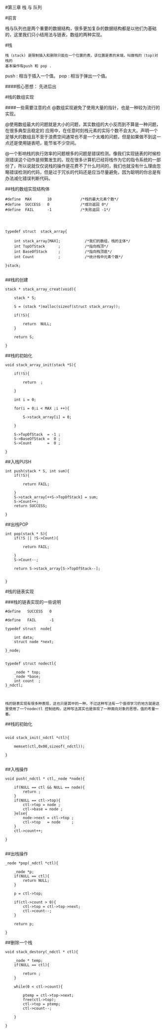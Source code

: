 #第三章  栈 与 队列

#前言
   
   栈与队列也是两个重要的数据结构，很多更加复杂的数据结构都是以他们为基础的，这里我们只小结用法与链表，数组的两种实现。
    
    
#栈

    栈（stack) 是限制插入和删除只能在一个位置的表，该位置是表的末端，叫做栈的（top)对栈的
    基本操作有push 和 pop .
    
    
   push : 相当于插入一个值。
   pop  : 相当于弹出一个值。
   
####核心思想：  先进后出

   
      
#栈的数组实现


####一些需要注意的点
@数组实现避免了使用大量的指针，也是一种较为流行的实现。

@使用数组最大的问题就是大小的问题，其实数组的大小反而到不算是一种问题，在很多典型且稳定的
应用中，在任意时刻栈元素的实际个数不会太大。声明一个足够大的数组且不至于浪费空间通常也不是一个太难的问题，但是如果做不到这一点还是使用链表吧，能节省不少空间。   
 
@一个影响栈的执行效率的问题根多的问题是错误检测。像我们实现链表的时候检测错误这个动作是频繁发生的。现在很多计算机已经将栈作为它的指令系统的一部份了，所以说就仅仅说栈的操作是花费不了什么时间的，我们也就没有什么理由忽略错误检测的代码，但是过于冗长的代码还是应当尽量避免，因为聪明的你总是有办法减化错误判断代码。


##栈的数组实现结构体

```
#define  MAX       10             /*栈的最大元素个数*/
#define  SUCCESS   0              /*成功返回 0*/
#define  FAIL      -1             /*失败返回 -1*/




typedef struct  stack_array{
    
    int stack_array[MAX];           /*我们的数组，栈的主体*/
    int TopOfStack      ;           /*指向栈顶*/
    int BaseOfStack     ;           /*指向栈顶底*/
    int Count           ;           /*统计栈中元素个数*/

}stack;


``` 

##栈的创建

```
stack * stack_array_creat(void){

    stack * S;

    S = (stack *)malloc(sizeof(struct stack_array));

    if(!S){

        return  NULL;
    }

    return S;

}

```
##栈的初始化

```
void stack_array_init(stack *S){
  
    if(!S){

        return  ;

    }

    int i = 0; 
 
    for(i = 0;i < MAX ;i ++){

        S->stack_array[i] = 0;

    }

    S->TopOfStack  = -1 ;
    S->BaseOfStack =  0 ;
    S->Count       =  0 ;

}

```
    
##入栈PUSH

```
int push(stack * S, int sum){
    if(!S){

        return FAIL;

    }
    S->stack_array[++S->TopOfStack] = sum;
    S->Count++;
    return SUCCESS;

}

```

##出栈POP

```
int pop(stack * S){
    if(!S || !S->Count){
        
        return FAIL;

    }
    S->Count--;

    return S->stack_array[S->TopOfStack--];


}

```

#栈的链表实现

###栈的链表实现的一些说明

```
#define   SUCCESS   0

#define   FAIL      -1

typedef struct  node{
    
    int data;
    struct node *next;

}_node;


typedef struct nodectl{
    
    _node * top;
    _node *base;
    int count  ;
}_ndctl;



栈的链表实现有很多种表现，这也只是其中的一种，不过这种写法有一个值得学习的地方就是这里使用了一个nodectl 控制结构，这种写法其实也是体现了一种面向对象的思想，值的考量一番。

```


##栈的初始化

```

void stack_init(_ndctl *ctl){
    
    memset(ctl,0x00,sizeof(_ndctl));

}


```
 
##入栈操作

```
void push(_ndctl * ctl,_node *node){
    
    if(NULL == ctl && NULL == node){
        return ;
    }
    if(NULL == ctl->top){
        ctl->top = node ;
        ctl->base = node ;
    }else{
        node->next = ctl->top ;
        ctl->top   = node     ;
    }
    ctl->count++;

}


```

##出栈操作

```
_node *pop(_ndctl *ctl){
    
    _node *p;
    if(NULL == ctl){
        return NULL;
    }

    p = ctl->top;
    
    if(ctl->count > 0){
        ctl->top = ctl->top->next;
        ctl->count--;
    }

    return p;

}

```

##删除一个栈
```
void stack_destory(_ndctl * ctl){

    _node * temp;
    if(NULL == ctl){
        
        return ;
    }

    while(0 < ctl->count){

        ptemp = ctl->top->next;
        free(ctl->top);
        ctl->top = ptemp;
        ctl->count--;

    }

}

```

 